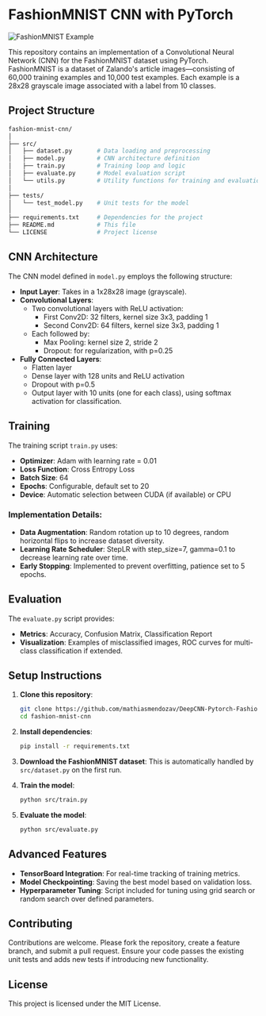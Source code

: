 # FashionMNIST CNN with PyTorch

![FashionMNIST Example](https://ik.imagekit.io/r67xuhpwk/Fashion-MNIST-0000000040-4a13281a_m8bp4wm.webp?updatedAt=1729017936709)

This repository contains an implementation of a Convolutional Neural Network (CNN) for the FashionMNIST dataset using PyTorch. FashionMNIST is a dataset of Zalando's article images—consisting of 60,000 training examples and 10,000 test examples. Each example is a 28x28 grayscale image associated with a label from 10 classes.

## Project Structure

```bash
fashion-mnist-cnn/
│
├── src/
│   ├── dataset.py       # Data loading and preprocessing
│   ├── model.py         # CNN architecture definition
│   ├── train.py         # Training loop and logic
│   ├── evaluate.py      # Model evaluation script
│   └── utils.py         # Utility functions for training and evaluation
│
├── tests/
│   └── test_model.py    # Unit tests for the model
│
├── requirements.txt     # Dependencies for the project
├── README.md            # This file
└── LICENSE              # Project license
```

## CNN Architecture

The CNN model defined in `model.py` employs the following structure:

- **Input Layer**: Takes in a 1x28x28 image (grayscale).
- **Convolutional Layers**:
  - Two convolutional layers with ReLU activation:
    - First Conv2D: 32 filters, kernel size 3x3, padding 1
    - Second Conv2D: 64 filters, kernel size 3x3, padding 1
  - Each followed by:
    - Max Pooling: kernel size 2, stride 2
    - Dropout: for regularization, with p=0.25
- **Fully Connected Layers**:
  - Flatten layer
  - Dense layer with 128 units and ReLU activation
  - Dropout with p=0.5
  - Output layer with 10 units (one for each class), using softmax activation for classification.

## Training

The training script `train.py` uses:

- **Optimizer**: Adam with learning rate = 0.01
- **Loss Function**: Cross Entropy Loss
- **Batch Size**: 64
- **Epochs**: Configurable, default set to 20
- **Device**: Automatic selection between CUDA (if available) or CPU

### Implementation Details:
- **Data Augmentation**: Random rotation up to 10 degrees, random horizontal flips to increase dataset diversity.
- **Learning Rate Scheduler**: StepLR with step_size=7, gamma=0.1 to decrease learning rate over time.
- **Early Stopping**: Implemented to prevent overfitting, patience set to 5 epochs.

## Evaluation

The `evaluate.py` script provides:

- **Metrics**: Accuracy, Confusion Matrix, Classification Report
- **Visualization**: Examples of misclassified images, ROC curves for multi-class classification if extended.

## Setup Instructions

1. **Clone this repository**:
   ```bash
   git clone https://github.com/mathiasmendozav/DeepCNN-Pytorch-FashionMNIST
   cd fashion-mnist-cnn
   ```

2. **Install dependencies**:
   ```bash
   pip install -r requirements.txt
   ```

3. **Download the FashionMNIST dataset**:
   This is automatically handled by `src/dataset.py` on the first run.

4. **Train the model**:
   ```bash
   python src/train.py
   ```

5. **Evaluate the model**:
   ```bash
   python src/evaluate.py
   ```

## Advanced Features

- **TensorBoard Integration**: For real-time tracking of training metrics.
- **Model Checkpointing**: Saving the best model based on validation loss.
- **Hyperparameter Tuning**: Script included for tuning using grid search or random search over defined parameters.

## Contributing

Contributions are welcome. Please fork the repository, create a feature branch, and submit a pull request. Ensure your code passes the existing unit tests and adds new tests if introducing new functionality.

## License

This project is licensed under the MIT License.